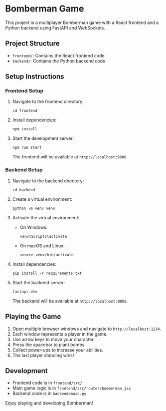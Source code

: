 # Bomberman Game

This project is a multiplayer Bomberman game with a React frontend and a Python backend using FastAPI and WebSockets.

## Project Structure

- `frontend/`: Contains the React frontend code
- `backend/`: Contains the Python backend code

## Setup Instructions

### Frontend Setup

1. Navigate to the frontend directory:
   ```
   cd frontend
   ```

2. Install dependencies:
   ```
   npm install
   ```

3. Start the development server:
   ```
   npm run start
   ```

   The frontend will be available at `http://localhost:9000`.

### Backend Setup

1. Navigate to the backend directory:
   ```
   cd backend
   ```

2. Create a virtual environment:
   ```
   python -m venv venv
   ```

3. Activate the virtual environment:
   - On Windows:
     ```
     venv\Scripts\activate
     ```
   - On macOS and Linux:
     ```
     source venv/bin/activate
     ```

4. Install dependencies:
   ```
   pip install -r requirements.txt
   ```

5. Start the backend server:
   ```
   fastapi dev
   ```

   The backend will be available at `http://localhost:8000`.

## Playing the Game

1. Open multiple browser windows and navigate to `http://localhost:1234`.
2. Each window represents a player in the game.
3. Use arrow keys to move your character.
4. Press the spacebar to plant bombs.
5. Collect power-ups to increase your abilities.
6. The last player standing wins!

## Development

- Frontend code is in `frontend/src/`
- Main game logic is in `frontend/src/router/bomberman.jsx`
- Backend code is in `backend/main.py`

Enjoy playing and developing Bomberman!
